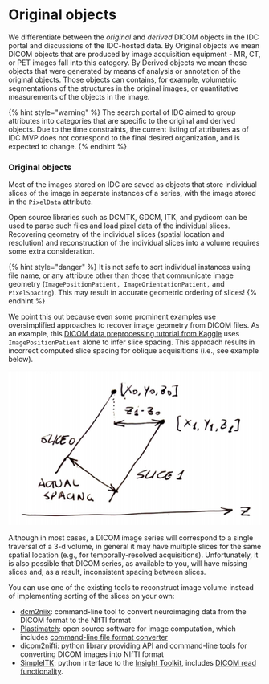 # Original objects

We differentiate between the _original_ and _derived_ DICOM objects in the IDC portal and discussions of the IDC-hosted data. By Original objects we mean DICOM objects that are produced by image acquisition equipment - MR, CT, or PET images fall into this category. By Derived objects we mean those objects that were generated by means of analysis or annotation of the original objects. Those objects can contains, for example, volumetric segmentations of the structures in the original images, or quantitative measurements of the objects in the image.

{% hint style="warning" %}
The search portal of IDC aimed to group attributes into categories that are specific to the original and derived objects. Due to the time constraints, the current listing of attributes as of IDC MVP does not correspond to the final desired organization, and is expected to change.
{% endhint %}

### Original objects

Most of the images stored on IDC are saved as objects that store individual slices of the image in separate instances of a series, with the image stored in the `PixelData` attribute. 

Open source libraries such as DCMTK, GDCM, ITK, and pydicom can be used to parse such files and load pixel data of the individual slices. Recovering geometry of the individual slices \(spatial location and resolution\) and reconstruction of the individual slices into a volume requires some extra consideration.

{% hint style="danger" %}
It is not safe to sort individual instances using file name, or any attribute other than those that communicate image geometry \(`ImagePositionPatient, ImageOrientationPatient,` and `PixelSpacing`\). This may result in accurate geometric ordering of slices!
{% endhint %}

We point this out because even some prominent examples use oversimplified approaches to recover image geometry from DICOM files. As an example, this [DICOM data preprocessing tutorial from Kaggle](https://www.kaggle.com/gzuidhof/full-preprocessing-tutorial) uses `ImagePositionPatient` alone to infer slice spacing. This approach results in incorrect computed slice spacing for oblique acquisitions \(i.e., see example below\).

![ImagePositionPatient\[2\] for calculating slice spacing for an oblique acquisition leads to incorrect result](../.gitbook/assets/spacing_issue.png)

Although in most cases, a DICOM image series will correspond to a single traversal of a 3-d volume, in  general it may have multiple slices for the same spatial location \(e.g., for temporally-resolved acquisitions\). Unfortunately, it is also possible that DICOM series, as available to you, will have missing slices and, as a result, inconsistent spacing between slices.

You can use one of the existing tools to reconstruct image volume instead of implementing sorting of the slices on your own:

* [dcm2niix](https://github.com/rordenlab/dcm2niix): command-line tool to convert neuroimaging data from the DICOM format to the NIfTI format
* [Plastimatch](https://www.plastimatch.org/): open source software for image computation, which includes [command-line file format converter](https://www.plastimatch.org/plastimatch.html)
* [dicom2nifti](https://github.com/icometrix/dicom2nifti): python library providing API and command-line tools for converting DICOM images into NIfTI format
* [SimpleITK](https://simpleitk.readthedocs.io/en/master/index.html): python interface to the [Insight Toolkit](https://github.com/InsightSoftwareConsortium/ITK), includes [DICOM read functionality](https://simpleitk.readthedocs.io/en/master/link_DicomSeriesReader_docs.html).

### 


